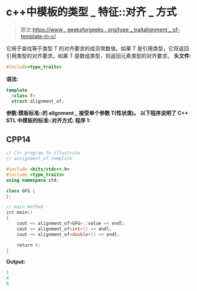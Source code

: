 # c++中模板的类型 _ 特征::对齐 _ 方式

> 原文:[https://www . geeksforgeeks . org/type _ traitalignment _ of-template-in-c/](https://www.geeksforgeeks.org/type_traitsalignment_of-template-in-c/)

它用于查找等于类型 T 的对齐要求的成员常数值。如果 T 是引用类型，它将返回引用类型的对齐要求。如果 T 是数组类型，则返回元素类型的对齐要求。
**头文件:**

```cpp
#include<type_traits>
```

**语法:**

```cpp
template
  <class T>
  struct alignment_of;
```

**参数:**模板**标准::**的 alignment _ 接受单个参数 T(性状类)。
以下程序说明了 C++ STL 中模板的**标准::对齐方式:
**程序 1:**** 

## CPP14

```cpp
// C++ program to illustrate
// assignment_of template

#include <bits/stdc++.h>
#include <type_traits>
using namespace std;

class GFG {
};

// main method
int main()
{
    cout << alignment_of<GFG>::value << endl;
    cout << alignment_of<int>() << endl;
    cout << alignment_of<double>() << endl;

    return 0;
}
```

**Output:** 

```cpp
1
4
8
```